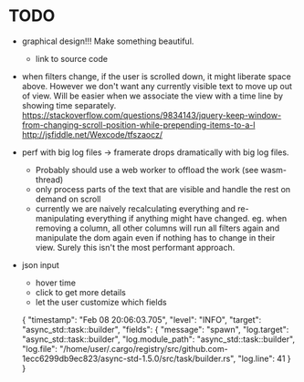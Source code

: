 # TODO

- graphical design!!! Make something beautiful.
  - link to source code

- when filters change, if the user is scrolled down, it might liberate space above. However we don't want any currently visible text to move up out of view. Will be easier when we associate the view with a time line by showing time separately.
  https://stackoverflow.com/questions/9834143/jquery-keep-window-from-changing-scroll-position-while-prepending-items-to-a-l
  http://jsfiddle.net/Wexcode/tfszaocz/

- perf with big log files -> framerate drops dramatically with big log files.
  - Probably should use a web worker to offload the work (see wasm-thread)
  - only process parts of the text that are visible and handle the rest on demand on scroll
  - currently we are naively recalculating everything and re-manipulating everything if anything might have changed.
    eg. when removing a column, all other columns will run all filters again and manipulate the dom again even if
    nothing has to change in their view. Surely this isn't the most performant approach.

- json input
  - hover time
  - click to get more details
  - let the user customize which fields

  {
    "timestamp": "Feb 08 20:06:03.705",
    "level": "INFO",
    "target": "async_std::task::builder",
    "fields": {
      "message": "spawn",
      "log.target": "async_std::task::builder",
      "log.module_path": "async_std::task::builder",
      "log.file": "/home/user/.cargo/registry/src/github.com-1ecc6299db9ec823/async-std-1.5.0/src/task/builder.rs",
      "log.line": 41
    }
  }


